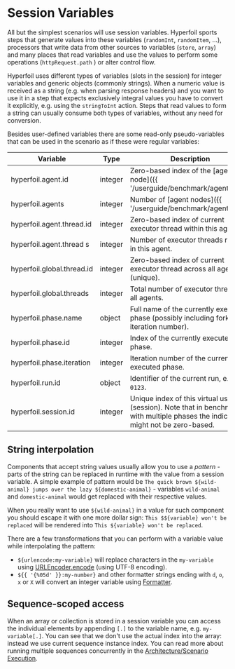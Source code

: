 # Session Variables

All but the simplest scenarios will use session variables. Hyperfoil sports steps that generate values into these variables (`randomInt`, `randomItem`, ...), processors that write data from other sources to variables (`store`, `array`) and many places that read variables and use the values to perform some operations (`httpRequest.path` ) or alter control flow.

Hyperfoil uses different types of variables (slots in the session) for integer variables and generic objects (commonly strings). When a numeric value is received as a string (e.g. when parsing response headers) and you want to use it in a step that expects exclusively integral values you have to convert it explicitly, e.g. using the `stringToInt` action. Steps that read values to form a string can usually consume both types of variables, without any need for conversion.

Besides user-defined variables there are some read-only pseudo-variables that can be used in the scenario as if these were regular variables:

| Variable                   | Type    | Description |
| -------------------------- | ------- | ----------- |
| hyperfoil.agent.id         | integer | Zero-based index of the [agent node]({{ '/userguide/benchmark/agents.html' | absolute_url }}) |
| hyperfoil.agents           | integer | Number of [agent nodes]({{ '/userguide/benchmark/agents.html' | absolute_url }}) or 1 when running in in-VM mode (standalone or CLI) |
| hyperfoil.agent.thread.id  | integer | Zero-based index of current executor thread within this agent. |
| hyperfoil.agent.thread s   | integer | Number of executor threads running in this agent. |
| hyperfoil.global.thread.id | integer | Zero-based index of current executor thread across all agents (unique). |
| hyperfoil.global.threads   | integer | Total number of executor threads on all agents. |
| hyperfoil.phase.name       | object  | Full name of the currently executed phase (possibly including fork and iteration number). |
| hyperfoil.phase.id         | integer | Index of the currently executed phase. |
| hyperfoil.phase.iteration  | integer | Iteration number of the currently executed phase. |
| hyperfoil.run.id           | object  | Identifier of the current run, e.g. `0123`. |
| hyperfoil.session.id       | integer | Unique index of this virtual user (session). Note that in benchmarks with multiple phases the indices might not be zero-based. |

## String interpolation

Components that accept string values usually allow you to use a *pattern* - parts of the string can be replaced in runtime with the value from a session variable. A simple example of pattern would be `The quick brown ${wild-animal} jumps over the lazy ${domestic-animal}` - variables `wild-animal` and `domestic-animal` would get replaced with their respective values.

When you really want to use `${wild-animal}` in a value for such component you should escape it with one more dollar sign: `This $${variable} won't be replaced` will be rendered into `This ${variable} won't be replaced`.

There are a few transformations that you can perform with a variable value while interpolating the pattern:
* `${urlencode:my-variable}` will replace characters in the `my-variable` using [URLEncoder.encode](https://docs.oracle.com/javase/7/docs/api/java/net/URLEncoder.html#encode(java.lang.String,%20java.lang.String)) (using UTF-8 encoding).
* `${{ '{%05d' }}:my-number}` and other formatter strings ending with `d`, `o`, `x` or `X` will convert an integer variable using [Formatter](https://docs.oracle.com/javase/7/docs/api/java/util/Formatter.html).

## Sequence-scoped access

When an array or collection is stored in a session variable you can access the individual elements by appending `[.]` to the variable name, e.g. `my-variable[.]`. You can see that we don't use the actual index into the array: instead we use current sequence instance index. You can read more about running multiple sequences concurrently in the [Architecture/Scenario Execution](/docs/architecture.html#scenario-execution).